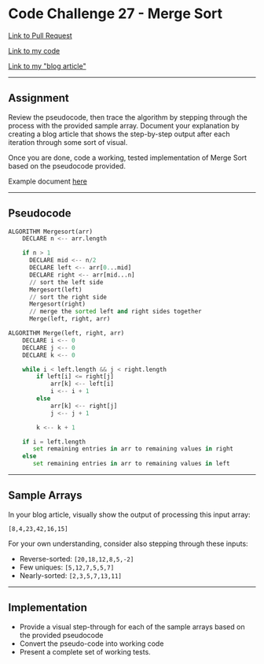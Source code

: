 # Code Challenge 27 - Merge Sort

[Link to Pull Request](https://github.com/kassiebradshaw/data-structures-and-algorithms/pull/41)

[Link to my code](merge_sort.py)

[Link to my "blog article"](blog.md)

---

## Assignment

Review the pseudocode, then trace the algorithm by stepping through the process with the provided sample array. Document your explanation by creating a blog article that shows the step-by-step output after each iteration through some sort of visual.

Once you are done, code a working, tested implementation of Merge Sort based on the pseudocode provided.

Example document [here](https://codefellows.github.io/common_curriculum/data_structures_and_algorithms/Code_401/class-26/solutions/BLOG)

---

## Pseudocode

```Python
ALGORITHM Mergesort(arr)
    DECLARE n <-- arr.length

    if n > 1
      DECLARE mid <-- n/2
      DECLARE left <-- arr[0...mid]
      DECLARE right <-- arr[mid...n]
      // sort the left side
      Mergesort(left)
      // sort the right side
      Mergesort(right)
      // merge the sorted left and right sides together
      Merge(left, right, arr)

ALGORITHM Merge(left, right, arr)
    DECLARE i <-- 0
    DECLARE j <-- 0
    DECLARE k <-- 0

    while i < left.length && j < right.length
        if left[i] <= right[j]
            arr[k] <-- left[i]
            i <-- i + 1
        else
            arr[k] <-- right[j]
            j <-- j + 1

        k <-- k + 1

    if i = left.length
       set remaining entries in arr to remaining values in right
    else
       set remaining entries in arr to remaining values in left
```

---

## Sample Arrays

In your blog article, visually show the output of processing this input array:

`[8,4,23,42,16,15]`

For your own understanding, consider also stepping through these inputs:

* Reverse-sorted: `[20,18,12,8,5,-2]`
* Few uniques: `[5,12,7,5,5,7]`
* Nearly-sorted: `[2,3,5,7,13,11]`

---

## Implementation

* Provide a visual step-through for each of the sample arrays based on the provided pseudocode
* Convert the pseudo-code into working code
* Present a complete set of working tests.
